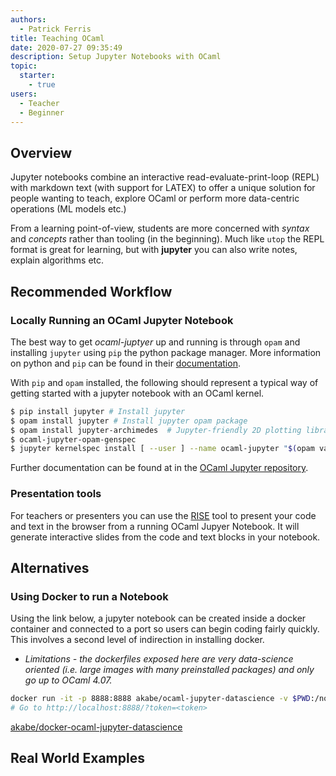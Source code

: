 ```yaml
---
authors:
  - Patrick Ferris
title: Teaching OCaml
date: 2020-07-27 09:35:49
description: Setup Jupyter Notebooks with OCaml
topic: 
  starter: 
    - true
users:
  - Teacher
  - Beginner 
---
```


## Overview

Jupyter notebooks combine an interactive read-evaluate-print-loop (REPL) with markdown text (with support for LATEX) to offer a unique solution for people wanting to teach, explore OCaml or perform more data-centric operations (ML models etc.) 

From a learning point-of-view, students are more concerned with *syntax* and *concepts* rather than tooling (in the beginning). Much like `utop` the REPL format is great for learning, but with **jupyter** you can also write notes, explain algorithms etc. 

## Recommended Workflow

### Locally Running an OCaml Jupyter Notebook

The best way to get *ocaml-juptyer* up and running is through `opam` and installing `jupyter` using `pip` the python package manager. More information on python and `pip` can be found in their [documentation](https://docs.python.org/3/installing/index.html).

With `pip` and `opam` installed, the following should represent a typical way of getting started with a jupyter notebook with an OCaml kernel.

```bash
$ pip install jupyter # Install jupyter
$ opam install jupyter # Install jupyter opam package 
$ opam install jupyter-archimedes  # Jupyter-friendly 2D plotting library
$ ocaml-jupyter-opam-genspec
$ jupyter kernelspec install [ --user ] --name ocaml-jupyter "$(opam var share)/jupyter"
```

Further documentation can be found at in the [OCaml Jupyter repository](https://github.com/akabe/ocaml-jupyter). 

### Presentation tools

For teachers or presenters you can use the [RISE](https://rise.readthedocs.io/en/stable/) tool to present your code and text in the browser from a running OCaml Jupyer Notebook. It will generate interactive slides from the code and text blocks in your notebook. 

## Alternatives

### Using Docker to run a Notebook

Using the link below, a jupyter notebook can be created inside a docker container and connected to a port so users can begin coding fairly quickly. This involves a second level of indirection in installing docker. 

- *Limitations - the dockerfiles exposed here are very data-science oriented (i.e. large images with many preinstalled packages) and only go up to OCaml 4.07.*

```bash
docker run -it -p 8888:8888 akabe/ocaml-jupyter-datascience -v $PWD:/notebooks akabe/ocaml-jupyter-datascience
# Go to http://localhost:8888/?token=<token>
```

[akabe/docker-ocaml-jupyter-datascience](https://github.com/akabe/docker-ocaml-jupyter-datascience)

## Real World Examples

[](https://kcsrk.info/ocaml/prolog/jupyter/notebooks/2020/01/19/OCaml-Prolog-Jupyter/)
